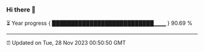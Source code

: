 ### Hi there 👋

⏳ Year progress { ███████████████████████████▁▁▁ } 90.69 %

---

⏰ Updated on Tue, 28 Nov 2023 00:50:50 GMT
